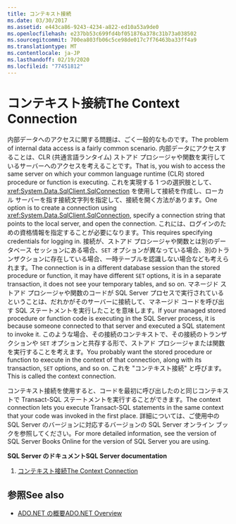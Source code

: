 ```yaml
---
title: コンテキスト接続
ms.date: 03/30/2017
ms.assetid: e443ca86-9243-4234-a822-ed10a53a9de0
ms.openlocfilehash: e237bb53c699fd4bf051876a378c31b73a038502
ms.sourcegitcommit: 700ea803fb06c5ce98de017c7f76463ba33ff4a9
ms.translationtype: MT
ms.contentlocale: ja-JP
ms.lasthandoff: 02/19/2020
ms.locfileid: "77451812"
---
```

# <a name="the-context-connection"></a><span data-ttu-id="d908f-102">コンテキスト接続</span><span class="sxs-lookup"><span data-stu-id="d908f-102">The Context Connection</span></span>
<span data-ttu-id="d908f-103">内部データへのアクセスに関する問題は、ごく一般的なものです。</span><span class="sxs-lookup"><span data-stu-id="d908f-103">The problem of internal data access is a fairly common scenario.</span></span> <span data-ttu-id="d908f-104">内部データにアクセスすることは、CLR (共通言語ランタイム) ストアド プロシージャや関数を実行しているサーバーへのアクセスを考えることです。</span><span class="sxs-lookup"><span data-stu-id="d908f-104">That is, you wish to access the same server on which your common language runtime (CLR) stored procedure or function is executing.</span></span> <span data-ttu-id="d908f-105">これを実現する 1 つの選択肢として、<xref:System.Data.SqlClient.SqlConnection> を使用して接続を作成し、ローカル サーバーを指す接続文字列を指定して、接続を開く方法があります。</span><span class="sxs-lookup"><span data-stu-id="d908f-105">One option is to create a connection using <xref:System.Data.SqlClient.SqlConnection>, specify a connection string that points to the local server, and open the connection.</span></span> <span data-ttu-id="d908f-106">これには、ログインのための資格情報を指定することが必要になります。</span><span class="sxs-lookup"><span data-stu-id="d908f-106">This requires specifying credentials for logging in.</span></span> <span data-ttu-id="d908f-107">接続が、ストアド プロシージャや関数とは別のデータベース セッションにある場合、`SET` オプションが異なっている場合、別のトランザクションに存在している場合、一時テーブルを認識しない場合なども考えられます。</span><span class="sxs-lookup"><span data-stu-id="d908f-107">The connection is in a different database session than the stored procedure or function, it may have different `SET` options, it is in a separate transaction, it does not see your temporary tables, and so on.</span></span> <span data-ttu-id="d908f-108">マネージド ストアド プロシージャや関数のコードが SQL Server プロセスで実行されているということは、だれかがそのサーバーに接続して、マネージド コードを呼び出す SQL ステートメントを実行したことを意味します。</span><span class="sxs-lookup"><span data-stu-id="d908f-108">If your managed stored procedure or function code is executing in the SQL Server process, it is because someone connected to that server and executed a SQL statement to invoke it.</span></span> <span data-ttu-id="d908f-109">このような場合、その接続のコンテキストで、その接続のトランザクションや `SET` オプションと共存する形で、ストアド プロシージャまたは関数を実行することを考えます。</span><span class="sxs-lookup"><span data-stu-id="d908f-109">You probably want the stored procedure or function to execute in the context of that connection, along with its transaction, `SET` options, and so on.</span></span> <span data-ttu-id="d908f-110">これを "コンテキスト接続" と呼びます。</span><span class="sxs-lookup"><span data-stu-id="d908f-110">This is called the context connection.</span></span>  
  
 <span data-ttu-id="d908f-111">コンテキスト接続を使用すると、コードを最初に呼び出したのと同じコンテキストで Transact-SQL ステートメントを実行することができます。</span><span class="sxs-lookup"><span data-stu-id="d908f-111">The context connection lets you execute Transact-SQL statements in the same context that your code was invoked in the first place.</span></span> <span data-ttu-id="d908f-112">詳細については、ご使用中の SQL Server のバージョンに対応するバージョンの SQL Server オンライン ブックを参照してください。</span><span class="sxs-lookup"><span data-stu-id="d908f-112">For more detailed information, see the version of SQL Server Books Online for the version of SQL Server you are using.</span></span>  
  
 <span data-ttu-id="d908f-113">**SQL Server のドキュメント**</span><span class="sxs-lookup"><span data-stu-id="d908f-113">**SQL Server documentation**</span></span>  
  
1. [<span data-ttu-id="d908f-114">コンテキスト接続</span><span class="sxs-lookup"><span data-stu-id="d908f-114">The Context Connection</span></span>](/sql/relational-databases/clr-integration/data-access/context-connection)  
  
## <a name="see-also"></a><span data-ttu-id="d908f-115">参照</span><span class="sxs-lookup"><span data-stu-id="d908f-115">See also</span></span>

- [<span data-ttu-id="d908f-116">ADO.NET の概要</span><span class="sxs-lookup"><span data-stu-id="d908f-116">ADO.NET Overview</span></span>](../ado-net-overview.md)
